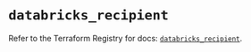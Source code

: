# `databricks_recipient`

Refer to the Terraform Registry for docs: [`databricks_recipient`](https://registry.terraform.io/providers/databricks/databricks/1.38.0/docs/resources/recipient).
